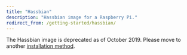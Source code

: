 ```yaml
---
title: "Hassbian"
description: "Hassbian image for a Raspberry Pi."
redirect_from: /getting-started/hassbian/
---
```



<div class='note warning'>

  The Hassbian image is deprecated as of October 2019. Please move to another [installation method](/getting-started/).

</div>